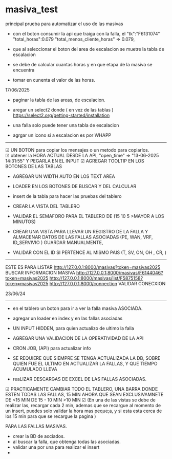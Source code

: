 # masiva_test
principal prueba para automatizar el uso de las masivas 


-  con el boton consumir la api 
que traiga con la falla, el 
"tk":"F6131074"  "total_horas":0.079
"total_menos_cliente_horas" => 0.079,

- que al seleccionar el boton del area de escalacion se muetre la tabla de escalacion

- se debe de calcular cuantas horas y en que etapa de la masiva se encuentra

- tomar en cunenta el valor de las horas. 

17/06/2025
- paginar la tabla de las areas, de escalacion. 

- aregar un select2 donde ( en vez de las tablas )
https://select2.org/getting-started/installation

- una falla solo puede tener una tabla de escalacion 
- agrgar un icono si a escalacion es por WHAPP


-------------------------------------------------

☑ UN BOTON para copiar los mensajes o un metodo para copiarlos.      
☑ obtener la HORA ACTUAL DESDE LA API, "open_time" => "13-06-2025 14:31:55" Y PEGARLA EN EL INPUT
☑ AGREGAR TOOLTIP EN LOS BOTONES DE LAS TABLAS 
- AGREGAR UN WIDTH AUTO EN LOS TEXT AREA
- LOADER EN LOS BOTONES DE BUSCAR Y DEL CALCULAR
- insert de la tabla para hacer las pruebas del tablero 

- CREAR LA VISTA DEL TABLERO
- VALIDAR EL SEMAFORO PARA EL TABLERO DE (15 10 5 >MAYOR A LOS MINUTOS)


- CREAR UNA VISTA PARA LLEVAR UN REGISTRO DE LA FALLA Y ALMACENAR DATOS DE LAS FALLAS ASOCIADAS 
(PE, WAN, VRF, ID_SERVIVIO ) GUARDAR MANUALMENTE, 
- VALIDAR CON EL ID SI PERTENCE AL MISMO PAIS (T, SV, ON, OH , CR, )

- ----------------------------------------------------

 ESTE ES PARA LISTAR
http://127.0.0.1:8000/masivas?token=masivas2025
BUSCAR INFORMACION MASIVA
http://127.0.0.1:8000/masivas/F6144046?token=masivas2025
http://127.0.0.1:8000/masivas/list/F5875158?token=masivas2025
http://127.0.0.1:8000/connection
VALIDAR CONECXION

23/06/24
- ----------------------------------------------------

- en el tablero un boton para ir a ver la falla masiva ASOCIADA. 
- agregar un loader en index y en las fallas asociadas
- UN INPUT HIDDEN, para quien actualizo de ultimo la falla

- AGREGAR UNA VALIDACION DE LA OPERATIVIDAD DE LA API 
- CRON JOB, (API) para actualizar info 
- SE REQUIERE QUE SIEMPRE SE TENGA ACTUALIZADA LA DB, 
SOBRE QUIEN FUE EL ULTIMO EN ACTUALIZAR LA FALLAS, 
Y QUE TIEMPO ACUMULADO LLEVA 

- reaLIZAR DESCARGAS DE EXCEL DE LAS FALLAS ASOCIADAS.   

☑ PRACTICAMENTE CAMBIAR TODO EL TABLERO, UNA BARRA DONDE ESTEN TODAS LAS FALLAS, 15 MIN AHORA QUE SEAN EXCLUSIVAMNETE DE <15 MIN  DE 15 - 10 MIN >10 MIN 
☑ (En una de las vistas se debe de realizar las, recargar cada 2 min, ademas que se recargue al momento de un insert, puedes solo validar la hora mas peque;a, y si esta esta cerca de los 15 min para que se recargue la pagina )



PARA LAS FALLAS MASIVAS.
- crear la BD de aociados.
- al buscar la falla, que obtenga todas las asociadas.
- validar una por una para realizar el insert
- 